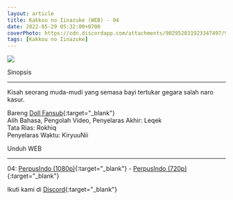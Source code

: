 ```yaml
---
layout: article
title: Kakkou no Iinazuke (WEB) - 04
date: 2022-05-29 05:32:00+0700
coverPhoto: https://cdn.discordapp.com/attachments/902952031923347497/983639302011510784/unknown.png
tags: [Kakkou no Iinazuke]
---
```


![](https://cdn.discordapp.com/attachments/902952031923347497/983639302011510784/unknown.png)

Sinopsis

---
Kisah seorang muda-mudi yang semasa bayi tertukar gegara salah naro kasur.

Bareng [Doll Fansub](https://www.perpusindo.info/user/Leqek){:target="_blank"}
<br>
Alih Bahasa, Pengolah Video, Penyelaras Akhir: Leqek
<br>
Tata Rias: Rokhiq
<br>
Penyelaras Waktu: KiryuuNii

Unduh WEB

---
04: [PerpusIndo (1080p)](https://www.perpusindo.info/berkas/o7iLArEm){:target="_blank"} - [PerpusIndo (720p)](https://www.perpusindo.info/berkas/SZTdpOQB){:target="_blank"}

Ikuti kami di [Discord](https://discord.gg/8QeuePwYgV){:target="_blank"}
